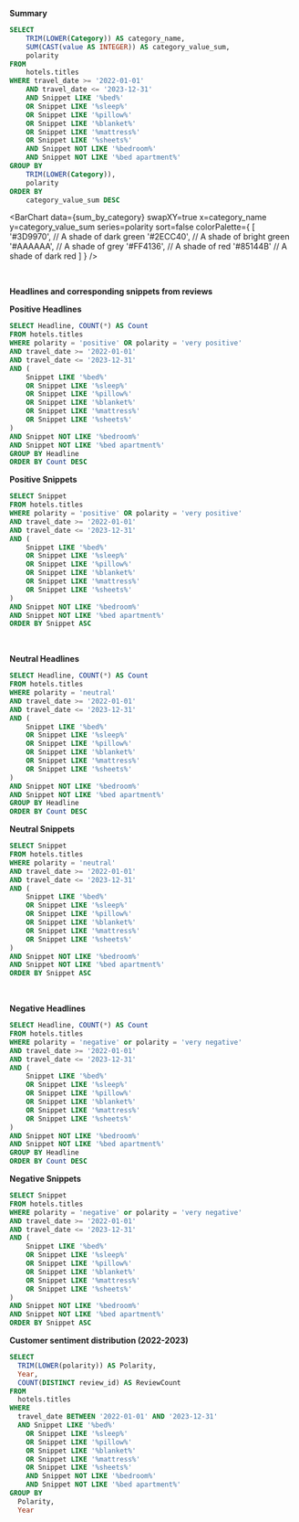 

**Summary**

```sql sum_by_category
SELECT
    TRIM(LOWER(Category)) AS category_name,
    SUM(CAST(value AS INTEGER)) AS category_value_sum,
    polarity
FROM
    hotels.titles
WHERE travel_date >= '2022-01-01' 
    AND travel_date <= '2023-12-31' 
    AND Snippet LIKE '%bed%'
    OR Snippet LIKE '%sleep%'
    OR Snippet LIKE '%pillow%'
    OR Snippet LIKE '%blanket%'
    OR Snippet LIKE '%mattress%'
    OR Snippet LIKE '%sheets%'
    AND Snippet NOT LIKE '%bedroom%'
    AND Snippet NOT LIKE '%bed apartment%'
GROUP BY
    TRIM(LOWER(Category)),
    polarity
ORDER BY
    category_value_sum DESC
```

<BarChart 
    data={sum_by_category} 
    swapXY=true 
    x=category_name 
    y=category_value_sum 
    series=polarity
    sort=false
    colorPalette={
        [
        '#3D9970',  // A shade of dark green
        '#2ECC40',      // A shade of bright green
        '#AAAAAA',       // A shade of grey
        '#FF4136',      // A shade of red
        '#85144B'  // A shade of dark red
        ]
    }
/>

<br>

**Headlines and corresponding snippets from reviews**

**Positive Headlines**
```sql positive_headlines
SELECT Headline, COUNT(*) AS Count
FROM hotels.titles
WHERE polarity = 'positive' OR polarity = 'very positive'
AND travel_date >= '2022-01-01' 
AND travel_date <= '2023-12-31'
AND (
    Snippet LIKE '%bed%'
    OR Snippet LIKE '%sleep%'
    OR Snippet LIKE '%pillow%'
    OR Snippet LIKE '%blanket%'
    OR Snippet LIKE '%mattress%'
    OR Snippet LIKE '%sheets%'
)
AND Snippet NOT LIKE '%bedroom%'
AND Snippet NOT LIKE '%bed apartment%'
GROUP BY Headline
ORDER BY Count DESC
```
<DataTable data="{positive_headlines}" search="true" rows=40 rowShading=true/>

**Positive Snippets**
```sql positive_snippets
SELECT Snippet
FROM hotels.titles
WHERE polarity = 'positive' OR polarity = 'very positive'
AND travel_date >= '2022-01-01' 
AND travel_date <= '2023-12-31'
AND (
    Snippet LIKE '%bed%'
    OR Snippet LIKE '%sleep%'
    OR Snippet LIKE '%pillow%'
    OR Snippet LIKE '%blanket%'
    OR Snippet LIKE '%mattress%'
    OR Snippet LIKE '%sheets%'
)
AND Snippet NOT LIKE '%bedroom%'
AND Snippet NOT LIKE '%bed apartment%'
ORDER BY Snippet ASC
```

<br>

<DataTable data="{positive_snippets}" search="true" rows=15 rowShading=true/>

**Neutral Headlines**
```sql neutral_headlines
SELECT Headline, COUNT(*) AS Count
FROM hotels.titles
WHERE polarity = 'neutral'
AND travel_date >= '2022-01-01' 
AND travel_date <= '2023-12-31'
AND (
    Snippet LIKE '%bed%'
    OR Snippet LIKE '%sleep%'
    OR Snippet LIKE '%pillow%'
    OR Snippet LIKE '%blanket%'
    OR Snippet LIKE '%mattress%'
    OR Snippet LIKE '%sheets%'
)
AND Snippet NOT LIKE '%bedroom%'
AND Snippet NOT LIKE '%bed apartment%'
GROUP BY Headline
ORDER BY Count DESC
```
<DataTable data="{neutral_headlines}" search="true" rows=40 rowShading=true/>

**Neutral Snippets**
```sql neutral_snippets
SELECT Snippet
FROM hotels.titles
WHERE polarity = 'neutral'
AND travel_date >= '2022-01-01' 
AND travel_date <= '2023-12-31'
AND (
    Snippet LIKE '%bed%'
    OR Snippet LIKE '%sleep%'
    OR Snippet LIKE '%pillow%'
    OR Snippet LIKE '%blanket%'
    OR Snippet LIKE '%mattress%'
    OR Snippet LIKE '%sheets%'
)
AND Snippet NOT LIKE '%bedroom%'
AND Snippet NOT LIKE '%bed apartment%'
ORDER BY Snippet ASC
```

<DataTable data="{neutral_snippets}" search="true" rows=15 rowShading=true/>

<br>

**Negative Headlines**
```sql negative_headlines
SELECT Headline, COUNT(*) AS Count
FROM hotels.titles
WHERE polarity = 'negative' or polarity = 'very negative'
AND travel_date >= '2022-01-01' 
AND travel_date <= '2023-12-31'
AND (
    Snippet LIKE '%bed%'
    OR Snippet LIKE '%sleep%'
    OR Snippet LIKE '%pillow%'
    OR Snippet LIKE '%blanket%'
    OR Snippet LIKE '%mattress%'
    OR Snippet LIKE '%sheets%'
)
AND Snippet NOT LIKE '%bedroom%'
AND Snippet NOT LIKE '%bed apartment%'
GROUP BY Headline
ORDER BY Count DESC
```
<DataTable data="{negative_headlines}" search="true" rows=40 rowShading=true/>

**Negative Snippets**
```sql negative_snippets
SELECT Snippet
FROM hotels.titles
WHERE polarity = 'negative' or polarity = 'very negative'
AND travel_date >= '2022-01-01' 
AND travel_date <= '2023-12-31'
AND (
    Snippet LIKE '%bed%'
    OR Snippet LIKE '%sleep%'
    OR Snippet LIKE '%pillow%'
    OR Snippet LIKE '%blanket%'
    OR Snippet LIKE '%mattress%'
    OR Snippet LIKE '%sheets%'
)
AND Snippet NOT LIKE '%bedroom%'
AND Snippet NOT LIKE '%bed apartment%'
ORDER BY Snippet ASC
```

<DataTable data="{negative_snippets}" search="true" rows=15 rowShading=true/>

**Customer sentiment distribution (2022-2023)**

```sql sentiment_distribution
SELECT
  TRIM(LOWER(polarity)) AS Polarity,
  Year,
  COUNT(DISTINCT review_id) AS ReviewCount
FROM
  hotels.titles
WHERE
  travel_date BETWEEN '2022-01-01' AND '2023-12-31'
  AND Snippet LIKE '%bed%'
    OR Snippet LIKE '%sleep%'
    OR Snippet LIKE '%pillow%'
    OR Snippet LIKE '%blanket%'
    OR Snippet LIKE '%mattress%'
    OR Snippet LIKE '%sheets%'
    AND Snippet NOT LIKE '%bedroom%'
    AND Snippet NOT LIKE '%bed apartment%'
GROUP BY
  Polarity,
  Year

```

<BarChart 
    data={sentiment_distribution} 
    x="Polarity" 
    y="ReviewCount"
    series="Year" 
    groupBy="Year" 
    type="grouped"
/>